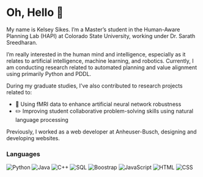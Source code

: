 # Oh, Hello 👋

My name is Kelsey Sikes. I’m a Master’s student in the Human-Aware Planning Lab (HAPI) at Colorado State University, working under Dr. Sarath Sreedharan. 

I’m really interested in the human mind and intelligence, especially as it relates to artificial intelligence, machine learning, and robotics. Currently, I am conducting research related to automated planning and value alignment using primarily Python and PDDL. 

During my graduate studies, I’ve also contributed to research projects related to:
* :brain: Using fMRI data to enhance artificial neural network robustness 
* :pencil2: Improving student collaborative problem-solving skills using natural language processing 

Previously, I worked as a web developer at Anheuser-Busch, designing and developing websites.

### Languages

![Python](https://img.shields.io/badge/Python-14354C?style=for-the-badge&logo=python&logoColor=white)
![Java](https://img.shields.io/badge/Java-ED8B00?style=for-the-badge&logo=openjdk&logoColor=white)
![C++](https://img.shields.io/badge/C%2B%2B-00599C?style=for-the-badge&logo=c%2B%2B&logoColor=white)
![SQL](https://img.shields.io/badge/MySQL-00000F?style=for-the-badge&logo=mysql&logoColor=white)
![Boostrap](https://img.shields.io/badge/Bootstrap-563D7C?style=for-the-badge&logo=bootstrap&logoColor=white)
![JavaScript](https://img.shields.io/badge/JavaScript-F7DF1E?style=for-the-badge&logo=javascript&logoColor=black)
![HTML](https://img.shields.io/badge/HTML5-E34F26?style=for-the-badge&logo=html5&logoColor=white)
![CSS](https://img.shields.io/badge/CSS3-1572B6?style=for-the-badge&logo=css3&logoColor=white) 




